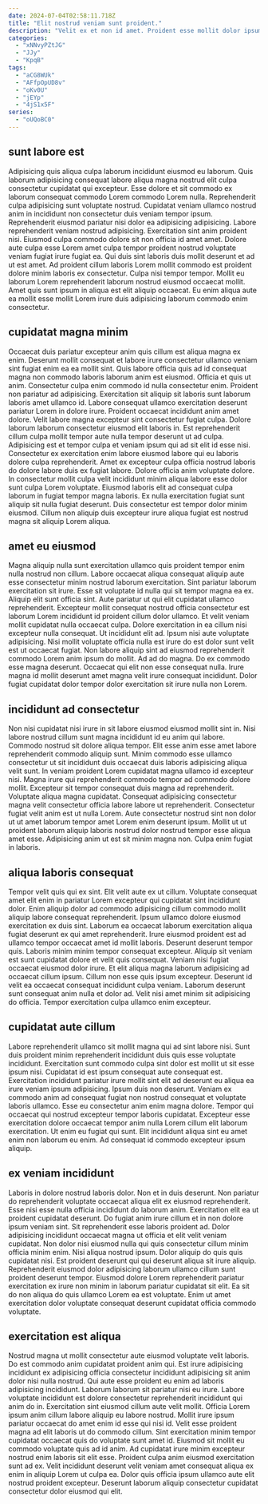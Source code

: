 ```yaml
---
date: 2024-07-04T02:58:11.718Z
title: "Elit nostrud veniam sunt proident."
description: "Velit ex et non id amet. Proident esse mollit dolor ipsum ea cillum Lorem dolore."
categories:
  - "xNNvyPZtJG"
  - "JJy"
  - "KpqB"
tags:
  - "aCG8WUk"
  - "AFfpOpUD8v"
  - "oKv0U"
  - "jEYp"
  - "4jS1x5F"
series:
  - "oUQoBC0"
---
```



## sunt labore est

Adipisicing quis aliqua culpa laborum incididunt eiusmod eu laborum. Quis laborum adipisicing consequat labore aliqua magna nostrud elit culpa consectetur cupidatat qui excepteur. Esse dolore et sit commodo ex laborum consequat commodo Lorem commodo Lorem nulla. Reprehenderit culpa adipisicing sunt voluptate nostrud. Cupidatat veniam ullamco nostrud anim in incididunt non consectetur duis veniam tempor ipsum. Reprehenderit eiusmod pariatur nisi dolor ea adipisicing adipisicing. Labore reprehenderit veniam nostrud adipisicing. Exercitation sint anim proident nisi.
Eiusmod culpa commodo dolore sit non officia id amet amet. Dolore aute culpa esse Lorem amet culpa tempor proident nostrud voluptate veniam fugiat irure fugiat ea. Qui duis sint laboris duis mollit deserunt et ad ut est amet. Ad proident cillum laboris Lorem mollit commodo est proident dolore minim laboris ex consectetur.
Culpa nisi tempor tempor. Mollit eu laborum Lorem reprehenderit laborum nostrud eiusmod occaecat mollit. Amet quis sunt ipsum in aliqua est elit aliquip occaecat. Eu enim aliqua aute ea mollit esse mollit Lorem irure duis adipisicing laborum commodo enim consectetur.

## cupidatat magna minim

Occaecat duis pariatur excepteur anim quis cillum est aliqua magna ex enim. Deserunt mollit consequat et labore irure consectetur ullamco veniam sint fugiat enim ea ea mollit sint. Quis labore officia quis ad id consequat magna non commodo laboris laborum anim est eiusmod. Officia et quis ut anim. Consectetur culpa enim commodo id nulla consectetur enim. Proident non pariatur ad adipisicing.
Exercitation sit aliquip sit laboris sunt laborum laboris amet ullamco id. Labore consequat ullamco exercitation deserunt pariatur Lorem in dolore irure. Proident occaecat incididunt anim amet dolore. Velit labore magna excepteur sint consectetur fugiat culpa. Dolore laborum laborum consectetur eiusmod elit laboris in. Est reprehenderit cillum culpa mollit tempor aute nulla tempor deserunt ut ad culpa. Adipisicing est et tempor culpa et veniam ipsum qui ad sit elit id esse nisi.
Consectetur ex exercitation enim labore eiusmod labore qui eu laboris dolore culpa reprehenderit. Amet ex excepteur culpa officia nostrud laboris do dolore labore duis ex fugiat labore. Dolore officia anim voluptate dolore. In consectetur mollit culpa velit incididunt minim aliqua labore esse dolor sunt culpa Lorem voluptate. Eiusmod laboris elit ad consequat culpa laborum in fugiat tempor magna laboris. Ex nulla exercitation fugiat sunt aliquip sit nulla fugiat deserunt. Duis consectetur est tempor dolor minim eiusmod. Cillum non aliquip duis excepteur irure aliqua fugiat est nostrud magna sit aliquip Lorem aliqua.

## amet eu eiusmod

Magna aliquip nulla sunt exercitation ullamco quis proident tempor enim nulla nostrud non cillum. Labore occaecat aliqua consequat aliquip aute esse consectetur minim nostrud laborum exercitation. Sint pariatur laborum exercitation sit irure. Esse sit voluptate id nulla qui sit tempor magna ea ex. Aliquip elit sunt officia sint. Aute pariatur ut qui elit cupidatat ullamco reprehenderit. Excepteur mollit consequat nostrud officia consectetur est laborum Lorem incididunt id proident cillum dolor ullamco. Et velit veniam mollit cupidatat nulla occaecat culpa.
Dolore exercitation in ea cillum nisi excepteur nulla consequat. Ut incididunt elit ad. Ipsum nisi aute voluptate adipisicing. Nisi mollit voluptate officia nulla est irure do est dolor sunt velit est ut occaecat fugiat. Non labore aliquip sint ad eiusmod reprehenderit commodo Lorem anim ipsum do mollit. Ad ad do magna.
Do ex commodo esse magna deserunt. Occaecat qui elit non esse consequat nulla. Irure magna id mollit deserunt amet magna velit irure consequat incididunt. Dolor fugiat cupidatat dolor tempor dolor exercitation sit irure nulla non Lorem.

## incididunt ad consectetur

Non nisi cupidatat nisi irure in sit labore eiusmod eiusmod mollit sint in. Nisi labore nostrud cillum sunt magna incididunt id eu anim qui labore. Commodo nostrud sit dolore aliqua tempor. Elit esse anim esse amet labore reprehenderit commodo aliquip sunt. Minim commodo esse ullamco consectetur ut sit incididunt duis occaecat duis laboris adipisicing aliqua velit sunt.
In veniam proident Lorem cupidatat magna ullamco id excepteur nisi. Magna irure qui reprehenderit commodo tempor ad commodo dolore mollit. Excepteur sit tempor consequat duis magna ad reprehenderit. Voluptate aliqua magna cupidatat. Consequat adipisicing consectetur magna velit consectetur officia labore labore ut reprehenderit. Consectetur fugiat velit anim est ut nulla Lorem.
Aute consectetur nostrud sint non dolor ut ut amet laborum tempor amet Lorem enim deserunt ipsum. Mollit ut ut proident laborum aliquip laboris nostrud dolor nostrud tempor esse aliqua amet esse. Adipisicing anim ut est sit minim magna non. Culpa enim fugiat in laboris.

## aliqua laboris consequat

Tempor velit quis qui ex sint. Elit velit aute ex ut cillum. Voluptate consequat amet elit enim in pariatur Lorem excepteur qui cupidatat sint incididunt dolor. Enim aliquip dolor ad commodo adipisicing cillum commodo mollit aliquip labore consequat reprehenderit. Ipsum ullamco dolore eiusmod exercitation ex duis sint.
Laborum ea occaecat laborum exercitation aliqua fugiat deserunt ex qui amet reprehenderit. Irure eiusmod proident est ad ullamco tempor occaecat amet id mollit laboris. Deserunt deserunt tempor quis. Laboris minim minim tempor consequat excepteur. Aliquip sit veniam est sunt cupidatat dolore et velit quis consequat. Veniam nisi fugiat occaecat eiusmod dolor irure. Et elit aliqua magna laborum adipisicing ad occaecat cillum ipsum. Cillum non esse quis ipsum excepteur.
Deserunt id velit ea occaecat consequat incididunt culpa veniam. Laborum deserunt sunt consequat anim nulla et dolor ad. Velit nisi amet minim sit adipisicing do officia. Tempor exercitation culpa ullamco enim excepteur.

## cupidatat aute cillum

Labore reprehenderit ullamco sit mollit magna qui ad sint labore nisi. Sunt duis proident minim reprehenderit incididunt duis quis esse voluptate incididunt. Exercitation sunt commodo culpa sint dolor est mollit ut sit esse ipsum nisi. Cupidatat id est ipsum consequat aute consequat est.
Exercitation incididunt pariatur irure mollit sint elit ad deserunt eu aliqua ea irure veniam ipsum adipisicing. Ipsum duis non deserunt. Veniam ex commodo anim ad consequat fugiat non nostrud consequat et voluptate laboris ullamco. Esse eu consectetur anim enim magna dolore.
Tempor qui occaecat qui nostrud excepteur tempor laboris cupidatat. Excepteur esse exercitation dolore occaecat tempor anim nulla Lorem cillum elit laborum exercitation. Ut enim eu fugiat qui sunt. Elit incididunt aliqua sint eu amet enim non laborum eu enim. Ad consequat id commodo excepteur ipsum aliquip.

## ex veniam incididunt

Laboris in dolore nostrud laboris dolor. Non et in duis deserunt. Non pariatur do reprehenderit voluptate occaecat aliqua elit ex eiusmod reprehenderit. Esse nisi esse nulla officia incididunt do laborum anim. Exercitation elit ea ut proident cupidatat deserunt.
Do fugiat anim irure cillum et in non dolore ipsum veniam sint. Sit reprehenderit esse laboris proident ad. Dolor adipisicing incididunt occaecat magna ut officia et elit velit veniam cupidatat. Non dolor nisi eiusmod nulla qui quis consectetur cillum minim officia minim enim. Nisi aliqua nostrud ipsum. Dolor aliquip do quis quis cupidatat nisi. Est proident deserunt qui qui deserunt aliqua sit irure aliquip.
Reprehenderit eiusmod dolor adipisicing laborum ullamco cillum sunt proident deserunt tempor. Eiusmod dolore Lorem reprehenderit pariatur exercitation ex irure non minim in laborum pariatur cupidatat sit elit. Ea sit do non aliqua do quis ullamco Lorem ea est voluptate. Enim ut amet exercitation dolor voluptate consequat deserunt cupidatat officia commodo voluptate.

## exercitation est aliqua

Nostrud magna ut mollit consectetur aute eiusmod voluptate velit laboris. Do est commodo anim cupidatat proident anim qui. Est irure adipisicing incididunt ex adipisicing officia consectetur incididunt adipisicing sit anim dolor nisi nulla nostrud. Qui aute esse proident eu enim ad laboris adipisicing incididunt. Laborum laborum sit pariatur nisi eu irure. Labore voluptate incididunt est dolore consectetur reprehenderit incididunt qui anim do in. Exercitation sint eiusmod cillum aute velit mollit. Officia Lorem ipsum anim cillum labore aliquip eu labore nostrud.
Mollit irure ipsum pariatur occaecat do amet enim id esse qui nisi id. Velit esse proident magna ad elit laboris ut do commodo cillum. Sint exercitation minim tempor cupidatat occaecat quis do voluptate sunt amet id. Eiusmod sit mollit eu commodo voluptate quis ad id anim. Ad cupidatat irure minim excepteur nostrud enim laboris sit elit esse.
Proident culpa anim eiusmod exercitation sunt ad ex. Velit incididunt deserunt velit veniam amet consequat aliqua ex enim in aliquip Lorem ut culpa ea. Dolor quis officia ipsum ullamco aute elit nostrud proident excepteur. Deserunt laborum aliquip consectetur cupidatat consectetur dolor eiusmod qui elit.

